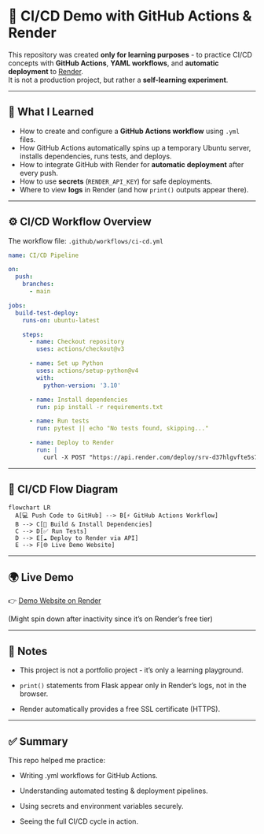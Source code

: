 # 🚀 CI/CD Demo with GitHub Actions & Render  

This repository was created **only for learning purposes** - to practice CI/CD concepts with **GitHub Actions**, **YAML workflows**, and **automatic deployment** to [Render](https://render.com).  
It is not a production project, but rather a **self-learning experiment**.  

---

## 📖 What I Learned  

- How to create and configure a **GitHub Actions workflow** using `.yml` files.  
- How GitHub Actions automatically spins up a temporary Ubuntu server, installs dependencies, runs tests, and deploys.  
- How to integrate GitHub with Render for **automatic deployment** after every push.  
- How to use **secrets** (`RENDER_API_KEY`) for safe deployments.  
- Where to view **logs** in Render (and how `print()` outputs appear there).  

---

## ⚙️ CI/CD Workflow Overview  

The workflow file: `.github/workflows/ci-cd.yml`  

```yaml
name: CI/CD Pipeline

on:
  push:
    branches:
      - main   

jobs:
  build-test-deploy:
    runs-on: ubuntu-latest  

    steps:
      - name: Checkout repository
        uses: actions/checkout@v3

      - name: Set up Python
        uses: actions/setup-python@v4
        with:
          python-version: '3.10'

      - name: Install dependencies
        run: pip install -r requirements.txt

      - name: Run tests
        run: pytest || echo "No tests found, skipping..."

      - name: Deploy to Render
        run: |
          curl -X POST "https://api.render.com/deploy/srv-d37hlgvfte5s73bacthg?key=${{ secrets.RENDER_API_KEY }}"
```

---

## 🔄 CI/CD Flow Diagram

```mermaid
flowchart LR
  A[💻 Push Code to GitHub] --> B[⚡ GitHub Actions Workflow]
  B --> C[🔧 Build & Install Dependencies]
  C --> D[✅ Run Tests]
  D --> E[☁️ Deploy to Render via API]
  E --> F[🌐 Live Demo Website]
  ```

---

## 🌍 Live Demo

👉 [Demo Website on Render](https://ci-cd-demo-doy4.onrender.com)

(Might spin down after inactivity since it’s on Render’s free tier)

--- 

## 📌 Notes

* This project is not a portfolio project - it’s only a learning playground.

* ```print()``` statements from Flask appear only in Render’s logs, not in the browser.

* Render automatically provides a free SSL certificate (HTTPS).

---

## ✅ Summary

This repo helped me practice:

* Writing .yml workflows for GitHub Actions.

* Understanding automated testing & deployment pipelines.

* Using secrets and environment variables securely.

* Seeing the full CI/CD cycle in action.
